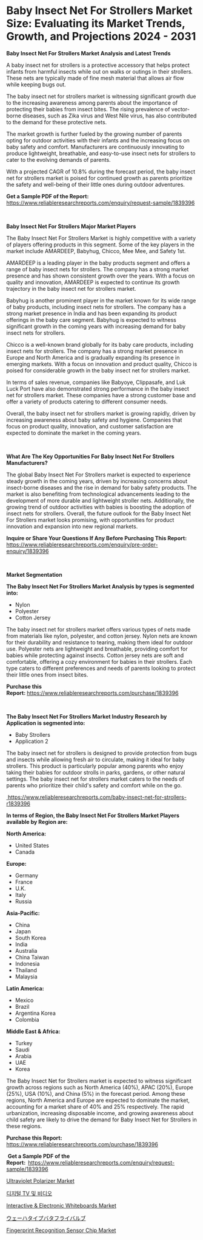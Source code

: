 <p><h1>Baby Insect Net For Strollers Market Size: Evaluating its Market Trends, Growth, and Projections 2024 - 2031</h1></p><p><strong>Baby Insect Net For Strollers Market Analysis and Latest Trends</strong></p>
<p><p>A baby insect net for strollers is a protective accessory that helps protect infants from harmful insects while out on walks or outings in their strollers. These nets are typically made of fine mesh material that allows air flow while keeping bugs out.</p><p>The baby insect net for strollers market is witnessing significant growth due to the increasing awareness among parents about the importance of protecting their babies from insect bites. The rising prevalence of vector-borne diseases, such as Zika virus and West Nile virus, has also contributed to the demand for these protective nets.</p><p>The market growth is further fueled by the growing number of parents opting for outdoor activities with their infants and the increasing focus on baby safety and comfort. Manufacturers are continuously innovating to produce lightweight, breathable, and easy-to-use insect nets for strollers to cater to the evolving demands of parents.</p><p>With a projected CAGR of 10.8% during the forecast period, the baby insect net for strollers market is poised for continued growth as parents prioritize the safety and well-being of their little ones during outdoor adventures.</p></p>
<p><strong>Get a Sample PDF of the Report:&nbsp;</strong> <a href="https://www.reliableresearchreports.com/enquiry/request-sample/1839396">https://www.reliableresearchreports.com/enquiry/request-sample/1839396</a></p>
<p>&nbsp;</p>
<p><strong>Baby Insect Net For Strollers Major Market Players</strong></p>
<p><p>The Baby Insect Net For Strollers Market is highly competitive with a variety of players offering products in this segment. Some of the key players in the market include AMARDEEP, Babyhug, Chicco, Mee Mee, and Safety 1st. </p><p>AMARDEEP is a leading player in the baby products segment and offers a range of baby insect nets for strollers. The company has a strong market presence and has shown consistent growth over the years. With a focus on quality and innovation, AMARDEEP is expected to continue its growth trajectory in the baby insect net for strollers market.</p><p>Babyhug is another prominent player in the market known for its wide range of baby products, including insect nets for strollers. The company has a strong market presence in India and has been expanding its product offerings in the baby care segment. Babyhug is expected to witness significant growth in the coming years with increasing demand for baby insect nets for strollers.</p><p>Chicco is a well-known brand globally for its baby care products, including insect nets for strollers. The company has a strong market presence in Europe and North America and is gradually expanding its presence in emerging markets. With a focus on innovation and product quality, Chicco is poised for considerable growth in the baby insect net for strollers market.</p><p>In terms of sales revenue, companies like Babyoye, Clippasafe, and Luk Luck Port have also demonstrated strong performance in the baby insect net for strollers market. These companies have a strong customer base and offer a variety of products catering to different consumer needs.</p><p>Overall, the baby insect net for strollers market is growing rapidly, driven by increasing awareness about baby safety and hygiene. Companies that focus on product quality, innovation, and customer satisfaction are expected to dominate the market in the coming years.</p></p>
<p>&nbsp;</p>
<p><strong>What Are The Key Opportunities For Baby Insect Net For Strollers Manufacturers?</strong></p>
<p><p>The global Baby Insect Net For Strollers market is expected to experience steady growth in the coming years, driven by increasing concerns about insect-borne diseases and the rise in demand for baby safety products. The market is also benefiting from technological advancements leading to the development of more durable and lightweight stroller nets. Additionally, the growing trend of outdoor activities with babies is boosting the adoption of insect nets for strollers. Overall, the future outlook for the Baby Insect Net For Strollers market looks promising, with opportunities for product innovation and expansion into new regional markets.</p></p>
<p><strong>Inquire or Share Your Questions If Any Before Purchasing This Report:</strong> <a href="https://www.reliableresearchreports.com/enquiry/pre-order-enquiry/1839396">https://www.reliableresearchreports.com/enquiry/pre-order-enquiry/1839396</a></p>
<p>&nbsp;</p>
<p><strong>Market Segmentation</strong></p>
<p><strong>The Baby Insect Net For Strollers Market Analysis by types is segmented into:</strong></p>
<p><ul><li>Nylon</li><li>Polyester</li><li>Cotton Jersey</li></ul></p>
<p><p>The baby insect net for strollers market offers various types of nets made from materials like nylon, polyester, and cotton jersey. Nylon nets are known for their durability and resistance to tearing, making them ideal for outdoor use. Polyester nets are lightweight and breathable, providing comfort for babies while protecting against insects. Cotton jersey nets are soft and comfortable, offering a cozy environment for babies in their strollers. Each type caters to different preferences and needs of parents looking to protect their little ones from insect bites.</p></p>
<p><strong>Purchase this Report:&nbsp;</strong><a href="https://www.reliableresearchreports.com/purchase/1839396">https://www.reliableresearchreports.com/purchase/1839396</a></p>
<p>&nbsp;</p>
<p><strong>The Baby Insect Net For Strollers Market Industry Research by Application is segmented into:</strong></p>
<p><ul><li>Baby Strollers</li><li>Application 2</li></ul></p>
<p><p>The baby insect net for strollers is designed to provide protection from bugs and insects while allowing fresh air to circulate, making it ideal for baby strollers. This product is particularly popular among parents who enjoy taking their babies for outdoor strolls in parks, gardens, or other natural settings. The baby insect net for strollers market caters to the needs of parents who prioritize their child's safety and comfort while on the go.</p></p>
<p><a href="https://www.reliableresearchreports.com/baby-insect-net-for-strollers-r1839396">&nbsp;https://www.reliableresearchreports.com/baby-insect-net-for-strollers-r1839396</a></p>
<p><strong>In terms of Region, the Baby Insect Net For Strollers Market Players available by Region are:</strong></p>
<p>
    <p> <strong> North America: </strong>
        <ul>
            <li>United States</li>
            <li>Canada</li>
        </ul>
        </p> 
    <p> <strong> Europe: </strong>
        <ul>
            <li>Germany</li>
            <li>France</li>
            <li>U.K.</li>
            <li>Italy</li>
            <li>Russia</li>
        </ul>
        </p> 
    <p> <strong> Asia-Pacific: </strong>
        <ul>
            <li>China</li>
            <li>Japan</li>
            <li>South Korea</li>
            <li>India</li>
            <li>Australia</li>
            <li>China Taiwan</li>
            <li>Indonesia</li>
            <li>Thailand</li>
            <li>Malaysia</li>
        </ul>
        </p> 
    <p> <strong> Latin America: </strong>
        <ul>
            <li>Mexico</li>
            <li>Brazil</li>
            <li>Argentina Korea</li>
            <li>Colombia</li>
        </ul>
        </p> 
    <p> <strong> Middle East & Africa: </strong>
        <ul>
            <li>Turkey</li>
            <li>Saudi</li>
            <li>Arabia</li>
            <li>UAE</li>
            <li>Korea</li>
        </ul>
    </p>
    </p>
<p><p>The Baby Insect Net for Strollers market is expected to witness significant growth across regions such as North America (40%), APAC (20%), Europe (25%), USA (10%), and China (5%) in the forecast period. Among these regions, North America and Europe are expected to dominate the market, accounting for a market share of 40% and 25% respectively. The rapid urbanization, increasing disposable income, and growing awareness about child safety are likely to drive the demand for Baby Insect Net for Strollers in these regions.</p></p>
<p><strong>Purchase this Report: </strong><a href="https://www.reliableresearchreports.com/purchase/1839396">https://www.reliableresearchreports.com/purchase/1839396</a></p>
<p>&nbsp;<strong>Get a Sample PDF of the Report:&nbsp;&nbsp;</strong><a href="https://www.reliableresearchreports.com/enquiry/request-sample/1839396">https://www.reliableresearchreports.com/enquiry/request-sample/1839396</a></p>
<p><strong></strong></p>
<p><p><a href="https://github.com/amayrani15moore/Market-Research-Report-List-1/blob/main/ultraviolet-polarizer-market.md">Ultraviolet Polarizer Market</a></p><p><a href="https://medium.com/@greggibson7876/%EB%94%94%EC%A7%80%ED%84%B8-tv-%EB%B0%8F-%EB%B9%84%EB%94%94%EC%98%A4-%EC%82%B0%EC%97%85%EC%97%90-%EB%8C%80%ED%95%9C-%ED%86%B5%EC%B0%B0-%EC%8B%9C%EC%9E%A5-%EC%9E%AC%EC%A0%95-%EC%83%81%ED%83%9C-%EC%8B%9C%EC%9E%A5-%EA%B7%9C%EB%AA%A8-%EB%B0%8F-2031%EB%85%84%EA%B9%8C%EC%A7%80%EC%9D%98-%EC%88%98%EC%9D%B5-%EB%B6%84%EC%84%9D-776e446a15e4">디지털 TV 및 비디오</a></p><p><a href="https://medium.com/@lottierunte1948/interactive-electronic-whiteboards-market-forecast-global-market-trends-and-analysis-from-2024-2b0846a85a3d">Interactive & Electronic Whiteboards Market</a></p><p><a href="https://github.com/ycmtqqhvk3273/Market-Research-Report-List-3/blob/main/383487730951.md">ウェーハタイプバタフライバルブ</a></p><p><a href="https://medium.com/@erinveum/global-fingerprint-recognition-sensor-chip-market-trends-insights-into-growth-opportunities-and-efc923773181">Fingerprint Recognition Sensor Chip Market</a></p></p>
